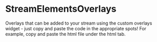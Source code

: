 # StreamElementsOverlays
Overlays that can be added to your stream using the custom overlays widget - just copy and paste the code in the appropriate spots! For example, copy and paste the html file under the html tab.

